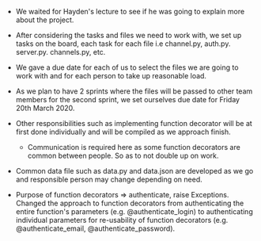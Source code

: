 - We waited for Hayden's lecture to see if he was going to explain more about the project.

- After considering the tasks and files we need to work with, we set up tasks on the board, each task for each file i.e channel.py, auth.py. server.py. channels.py, etc.

- We gave a due date for each of us to select the files we are going to work with and for each person to take up reasonable load.

- As we plan to have 2 sprints where the files will be passed to other team members for the second sprint, we set ourselves due date for Friday 20th March 2020.

- Other responsibilities such as implementing function decorator will be at first done individually and will be compiled as we approach finish.
    - Communication is required here as some function decorators are common between people. So as to not double up on work.

- Common data file such as data.py and data.json are developed as we go and responsible person may change depending on need.

- Purpose of function decorators => authenticate, raise Exceptions. Changed the approach to function decorators from authenticating the entire function's parameters (e.g. @authenticate_login) to authenticating individual parameters for re-usability of function decorators (e.g. @authenticate_email, @authenticate_password).